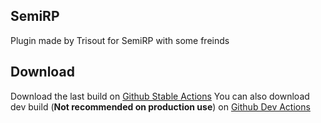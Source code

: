 ## SemiRP
Plugin made by Trisout for SemiRP with some freinds


## Download
Download the last build on [Github Stable Actions](https://github.com/trisout78/SemiRP/actions?query=branch%3Amaster)
You can also download dev build (**Not recommended on production use**) on [Github Dev Actions](https://github.com/trisout78/SemiRP/actions?query=branch%3Adev)
